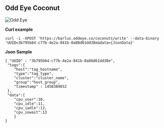 **Odd Eye Coconut**
--------------

![Odd Eye](https://netangels.net/utils/odd_eye.jpg)

**Curl example**

    curl -i -XPOST 'https://barlus.oddeye.co/coconuts/write' --data-binary 'UUID=3b795b64-c77b-4e2a-841b-0a88d61dd38e&data={JsonData}'
    
**Json Sample**
 
    { "UUID" : "3b795b64-c77b-4e2a-841b-0a88d61dd38e",
     "tags":{
    	"host":"tag_hostname",
    	"type":"tag_type", 
    	"cluster":"cluster_name", 
    	"group":"host_group",
    	"timestamp" : 1458389652
     },
     "data":{
    	"cpu_user":10,
    	"cpu_idle":11,
    	"cpu_iadle":12,
    	"cpu_iowait":13
    	}
    }


